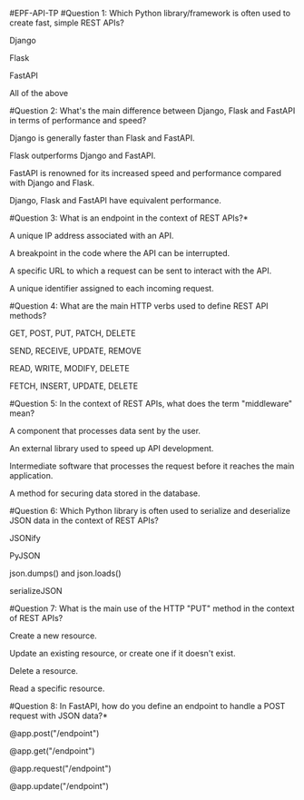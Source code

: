 #EPF-API-TP
#Question 1: Which Python library/framework is often used to create fast, simple REST APIs?

Django

Flask

FastAPI

All of the above

#Question 2: What's the main difference between Django, Flask and FastAPI in terms of performance and speed?

Django is generally faster than Flask and FastAPI.

Flask outperforms Django and FastAPI.

FastAPI is renowned for its increased speed and performance compared with Django and Flask.

Django, Flask and FastAPI have equivalent performance.

#Question 3: What is an endpoint in the context of REST APIs?*

A unique IP address associated with an API.

A breakpoint in the code where the API can be interrupted.

A specific URL to which a request can be sent to interact with the API.

A unique identifier assigned to each incoming request.

#Question 4: What are the main HTTP verbs used to define REST API methods?

GET, POST, PUT, PATCH, DELETE

SEND, RECEIVE, UPDATE, REMOVE

READ, WRITE, MODIFY, DELETE

FETCH, INSERT, UPDATE, DELETE

#Question 5: In the context of REST APIs, what does the term "middleware" mean?

A component that processes data sent by the user.

An external library used to speed up API development.

Intermediate software that processes the request before it reaches the main application.

A method for securing data stored in the database.

#Question 6: Which Python library is often used to serialize and deserialize JSON data in the context of REST APIs?

JSONify

PyJSON

json.dumps() and json.loads()

serializeJSON

#Question 7: What is the main use of the HTTP "PUT" method in the context of REST APIs?

Create a new resource.

Update an existing resource, or create one if it doesn't exist.

Delete a resource.

Read a specific resource.

#Question 8: In FastAPI, how do you define an endpoint to handle a POST request with JSON data?*

@app.post("/endpoint")

@app.get("/endpoint")

@app.request("/endpoint")

@app.update("/endpoint")
